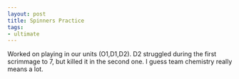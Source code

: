 ```yaml
---
layout: post
title: Spinners Practice
tags:
- ultimate
---
```


Worked on playing in our units (O1,D1,D2). D2 struggled during the first scrimmage to 7, but killed it in the second one. I guess team chemistry really means a lot.
